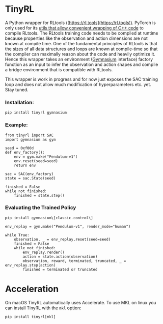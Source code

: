 # TinyRL
A Python wrapper for RLtools ([https://rl.tools](https://rl.tools)). PyTorch is only used for its [utils that allow convenient wrapping of C++ code](https://pytorch.org/docs/stable/cpp_extension.html) to compile RLtools. The RLtools training code needs to be compiled at runtime because properties like the observation and action dimensions are not known at compile time. One of the fundamental principles of RLtools is that the sizes of all data structures and loops are known at compile-time so that the compiler can maximally reason about the code and heavily optimize it. Hence this wrapper takes an environment ([Gymnasium](https://github.com/Farama-Foundation/Gymnasium) interface) factory function as an input to infer the observation and action shapes and compile a bridge environment that is compatible with RLtools. 

This wrapper is work in progress and for now just exposes the SAC training loop and does not allow much modification of hyperparameters etc. yet. Stay tuned.

### Installation:
```
pip install tinyrl gymnasium
```

### Example:
```
from tinyrl import SAC
import gymnasium as gym

seed = 0xf00d
def env_factory():
    env = gym.make("Pendulum-v1")
    env.reset(seed=seed)
    return env

sac = SAC(env_factory)
state = sac.State(seed)

finished = False
while not finished:
    finished = state.step()
```

### Evaluating the Trained Policy
```
pip install gymnasium\[classic-control\]
```

```
env_replay = gym.make("Pendulum-v1", render_mode="human")

while True:
    observation, _ = env_replay.reset(seed=seed)
    finished = False
    while not finished:
        env_replay.render()
        action = state.action(observation)
        observation, reward, terminated, truncated, _ = env_replay.step(action)
        finished = terminated or truncated
```



# Acceleration

On macOS TinyRL automatically uses Accelerate. To use MKL on linux you can install TinyRL with the `mkl` option:
```
pip install tinyrl[mkl]
```
